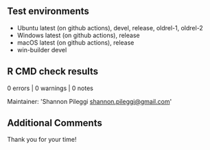 ## Test environments

* Ubuntu latest (on github actions), devel, release, oldrel-1, oldrel-2
* Windows latest (on github actions), release
* macOS latest (on github actions), release
* win-builder devel

## R CMD check results

0 errors | 0 warnings | 0 notes

Maintainer: 'Shannon Pileggi <shannon.pileggi@gmail.com>'

## Additional Comments

Thank you for your time!
